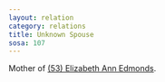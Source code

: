 ```yaml
---
layout: relation
category: relations
title: Unknown Spouse
sosa: 107
---
```


Mother of [(53) Elizabeth Ann Edmonds](/53-elizabeth-ann-edmonds/).
